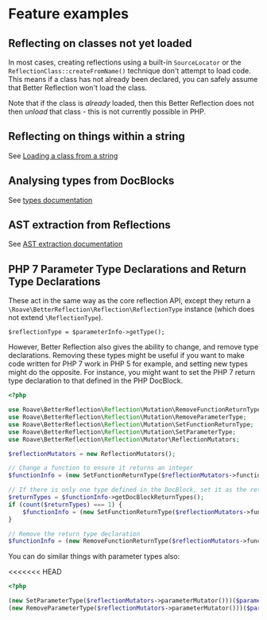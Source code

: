 # Feature examples

## Reflecting on classes not yet loaded

In most cases, creating reflections using a built-in `SourceLocator` or the
`ReflectionClass::createFromName()` technique don't attempt to load code. This
means if a class has not already been declared, you can safely assume that
Better Reflection won't load the class.

Note that if the class is *already* loaded, then this Better Reflection does
not then *unload* that class - this is not currently possible in PHP.

## Reflecting on things within a string

See [Loading a class from a string](https://github.com/Roave/BetterReflection/tree/master/docs/usage.md#Loading-a-class-from-a-string)

## Analysing types from DocBlocks

See [types documentation](https://github.com/Roave/BetterReflection/tree/master/docs/types.md)

## AST extraction from Reflections

See [AST extraction documentation](https://github.com/Roave/BetterReflection/tree/master/docs/ast-extraction.md)

## PHP 7 Parameter Type Declarations and Return Type Declarations

These act in the same way as the core reflection API, except they return a
`\Roave\BetterReflection\Reflection\ReflectionType` instance (which does not
extend `\ReflectionType`).

```
$reflectionType = $parameterInfo->getType();
```

However, Better Reflection also gives the ability to change, and remove type
declarations. Removing these types might be useful if you want to make code
written for PHP 7 work in PHP 5 for example, and setting new types might
do the opposite. For instance, you might want to set the PHP 7 return type
declaration to that defined in the PHP DocBlock.

```php
<?php

use Roave\BetterReflection\Reflection\Mutation\RemoveFunctionReturnType;
use Roave\BetterReflection\Reflection\Mutation\RemoveParameterType;
use Roave\BetterReflection\Reflection\Mutation\SetFunctionReturnType;
use Roave\BetterReflection\Reflection\Mutation\SetParameterType;
use Roave\BetterReflection\Reflection\Mutator\ReflectionMutators;

$reflectionMutators = new ReflectionMutators();

// Change a function to ensure it returns an integer
$functionInfo = (new SetFunctionReturnType($reflectionMutators->functionMutator()))($functionInfo, 'int');

// If there is only one type defined in the DocBlock, set it as the return type
$returnTypes = $functionInfo->getDocBlockReturnTypes();
if (count($returnTypes) === 1) {
    $functionInfo = (new SetFunctionReturnType($reflectionMutators->functionMutator()))($functionInfo, (string) $returnTypes[0], false);
}

// Remove the return type declaration
$functionInfo = (new RemoveFunctionReturnType($reflectionMutators->functionMutator()))($functionInfo);
```

You can do similar things with parameter types also:

<<<<<<< HEAD
```php
<?php

(new SetParameterType($reflectionMutators->parameterMutator()))($parameterInfo, 'int');
(new RemoveParameterType($reflectionMutators->parameterMutator()))($parameterInfo);
```
